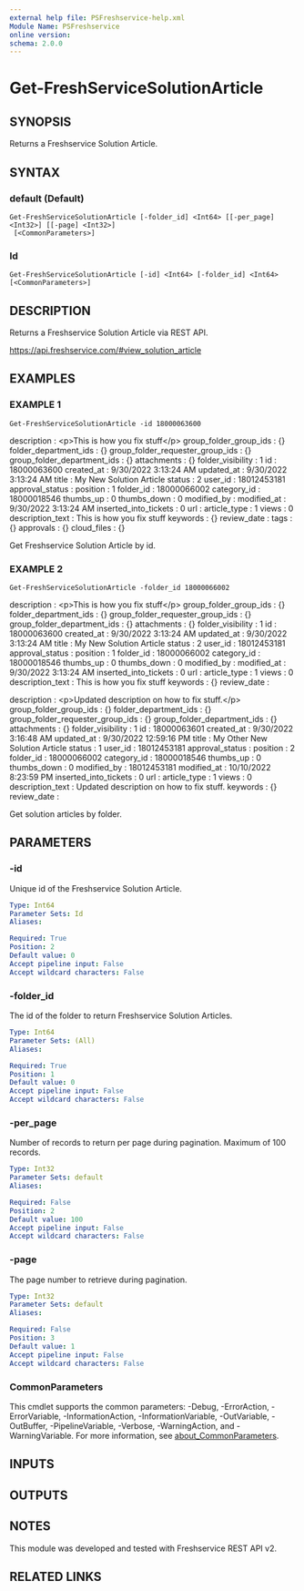 ```yaml
---
external help file: PSFreshservice-help.xml
Module Name: PSFreshservice
online version:
schema: 2.0.0
---
```


# Get-FreshServiceSolutionArticle

## SYNOPSIS
Returns a Freshservice Solution Article.

## SYNTAX

### default (Default)
```
Get-FreshServiceSolutionArticle [-folder_id] <Int64> [[-per_page] <Int32>] [[-page] <Int32>]
 [<CommonParameters>]
```

### Id
```
Get-FreshServiceSolutionArticle [-id] <Int64> [-folder_id] <Int64> [<CommonParameters>]
```

## DESCRIPTION
Returns a Freshservice Solution Article via REST API.

https://api.freshservice.com/#view_solution_article

## EXAMPLES

### EXAMPLE 1
```
Get-FreshServiceSolutionArticle -id 18000063600
```

description                      : \<p\>This is how you fix stuff\</p\>
group_folder_group_ids           : {}
folder_department_ids            : {}
group_folder_requester_group_ids : {}
group_folder_department_ids      : {}
attachments                      : {}
folder_visibility                : 1
id                               : 18000063600
created_at                       : 9/30/2022 3:13:24 AM
updated_at                       : 9/30/2022 3:13:24 AM
title                            : My New Solution Article
status                           : 2
user_id                          : 18012453181
approval_status                  :
position                         : 1
folder_id                        : 18000066002
category_id                      : 18000018546
thumbs_up                        : 0
thumbs_down                      : 0
modified_by                      :
modified_at                      : 9/30/2022 3:13:24 AM
inserted_into_tickets            : 0
url                              :
article_type                     : 1
views                            : 0
description_text                 :  This is how you fix stuff
keywords                         : {}
review_date                      :
tags                             : {}
approvals                        : {}
cloud_files                      : {}

Get Freshservice Solution Article by id.

### EXAMPLE 2
```
Get-FreshServiceSolutionArticle -folder_id 18000066002
```

description                      : \<p\>This is how you fix stuff\</p\>
group_folder_group_ids           : {}
folder_department_ids            : {}
group_folder_requester_group_ids : {}
group_folder_department_ids      : {}
attachments                      : {}
folder_visibility                : 1
id                               : 18000063600
created_at                       : 9/30/2022 3:13:24 AM
updated_at                       : 9/30/2022 3:13:24 AM
title                            : My New Solution Article
status                           : 2
user_id                          : 18012453181
approval_status                  :
position                         : 1
folder_id                        : 18000066002
category_id                      : 18000018546
thumbs_up                        : 0
thumbs_down                      : 0
modified_by                      :
modified_at                      : 9/30/2022 3:13:24 AM
inserted_into_tickets            : 0
url                              :
article_type                     : 1
views                            : 0
description_text                 :  This is how you fix stuff
keywords                         : {}
review_date                      :

description                      : \<p\>Updated description on how to fix stuff.\</p\>
group_folder_group_ids           : {}
folder_department_ids            : {}
group_folder_requester_group_ids : {}
group_folder_department_ids      : {}
attachments                      : {}
folder_visibility                : 1
id                               : 18000063601
created_at                       : 9/30/2022 3:16:48 AM
updated_at                       : 9/30/2022 12:59:16 PM
title                            : My Other New Solution Article
status                           : 1
user_id                          : 18012453181
approval_status                  :
position                         : 2
folder_id                        : 18000066002
category_id                      : 18000018546
thumbs_up                        : 0
thumbs_down                      : 0
modified_by                      : 18012453181
modified_at                      : 10/10/2022 8:23:59 PM
inserted_into_tickets            : 0
url                              :
article_type                     : 1
views                            : 0
description_text                 :  Updated description on how to fix stuff.
keywords                         : {}
review_date                      :

Get solution articles by folder.

## PARAMETERS

### -id
Unique id of the Freshservice Solution Article.

```yaml
Type: Int64
Parameter Sets: Id
Aliases:

Required: True
Position: 2
Default value: 0
Accept pipeline input: False
Accept wildcard characters: False
```

### -folder_id
The id of the folder to return Freshservice Solution Articles.

```yaml
Type: Int64
Parameter Sets: (All)
Aliases:

Required: True
Position: 1
Default value: 0
Accept pipeline input: False
Accept wildcard characters: False
```

### -per_page
Number of records to return per page during pagination. 
Maximum of 100 records.

```yaml
Type: Int32
Parameter Sets: default
Aliases:

Required: False
Position: 2
Default value: 100
Accept pipeline input: False
Accept wildcard characters: False
```

### -page
The page number to retrieve during pagination.

```yaml
Type: Int32
Parameter Sets: default
Aliases:

Required: False
Position: 3
Default value: 1
Accept pipeline input: False
Accept wildcard characters: False
```

### CommonParameters
This cmdlet supports the common parameters: -Debug, -ErrorAction, -ErrorVariable, -InformationAction, -InformationVariable, -OutVariable, -OutBuffer, -PipelineVariable, -Verbose, -WarningAction, and -WarningVariable. For more information, see [about_CommonParameters](http://go.microsoft.com/fwlink/?LinkID=113216).

## INPUTS

## OUTPUTS

## NOTES
This module was developed and tested with Freshservice REST API v2.

## RELATED LINKS
